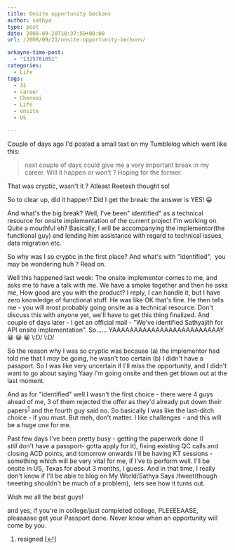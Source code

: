 ```yaml
---
title: Onsite opportunity beckons
author: sathya
type: post
date: 2008-09-20T18:37:59+00:00
url: /2008/09/21/onsite-opportunity-beckons/

arkayne-time-post:
  - "1325781051"
categories:
  - Life
tags:
  - 3i
  - career
  - Chennai
  - Life
  - onsite
  - US

---
```

Couple of days ago I'd posted a small text on my Tumblelog which went like this:

> next couple of days could give me a very important break in my career. Will it happen or won’t ? Hoping for the former.

That was cryptic, wasn't it ? Atleast Reetesh thought so!

So to clear up, did it happen? Did I get the break: the answer is YES! 😀 

And what's the big break? Well, I've been" identified" as a technical resource for onsite implementation of the current project I'm working on. Quite a mouthful eh? Basically, I will be accompanying the implementor(the functional guy) and lending him assistance with regard to technical issues, data migration etc.

So why was I so cryptic in the first place? And what's with "identified",  you may be wondering huh ? Read on.

<!--more-->Well this happened last week: The onsite implementor comes to me, and asks me to have a talk with me. We have a smoke together and then he asks me, How good are you with the product? I reply, I can handle it, but I have zero knowledge of functional stuff. He was like OK that's fine. He then tells me - you will most probably going onsite as a technical resource. Don't discuss this with anyone yet, we'll have to get this thing finalized. And couple of days later - I get an official mail - "We've identified Sathyajith for API onsite implementation". So&#8230;&#8230; YAAAAAAAAAAAAAAAAAAAAAAAAAY 😀 😀 😀 \:D/ \:D/

So the reason why I was so cryptic was because (a) the implementor had told me that I _may_ be going, he wasn't too certain (b) I didn't have a passport. So I was like very uncertain if I'll miss the opportunity, and I didn't want to go about saying Yaay I'm going onsite and then get blown out at the last moment. 

And as for "identified" well I wasn't the first choice - there were 4 guys ahead of me, 3 of them rejected the offer as they'd already put down their papers<sup><a href="#footnote_0_130" id="identifier_0_130" class="footnote-link footnote-identifier-link" title="resigned">1</a></sup> and the fourth guy said no. So basically I was like the last-ditch choice - if you must. But meh, don't matter. I like challenges - and this will be a huge one for me.

Past few days I've been pretty busy - getting the paperwork done (I _still_ don't have a passport- gotta apply for it), fixing existing QC calls and closing ACD points, and tomorrow onwards I'll be having KT sessions - something which will be very vital for me, if I've to perform well. I'll be onsite in US, Texas for about 3 months, I guess. And in that time, I really don't know if I'll be able to blog on My World/Sathya Says /tweet(though tweeting shouldn't be much of a problem),  lets see how it turns out. 

Wish me all the best guys!

and yes, if you're in college/just completed college, PLEEEEAASE, pleaaaase get your Passport done. Never know when an opportunity will come by you.

<ol class="footnotes">
  <li id="footnote_0_130" class="footnote">
    resigned [<a href="#identifier_0_130" class="footnote-link footnote-back-link">&#8617;</a>]
  </li>
</ol>
